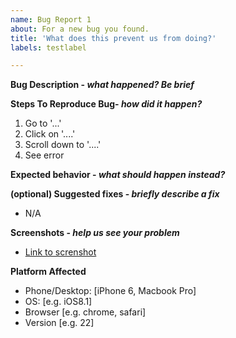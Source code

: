 ```yaml
---
name: Bug Report 1
about: For a new bug you found.
title: 'What does this prevent us from doing?'
labels: testlabel

---
```




**Bug Description - _what happened? Be brief_**

**Steps To Reproduce Bug- _how did it happen?_**
1. Go to '...'
2. Click on '....'
3. Scroll down to '....'
4. See error

**Expected behavior - _what should happen instead?_**

**(optional) Suggested fixes - _briefly describe a fix_**
- N/A

**Screenshots - _help us see your problem_**
<!-- If possible/applicable -->
- [Link to screnshot](link.com)

**Platform Affected**
 - Phone/Desktop: [iPhone 6, Macbook Pro]
 - OS: [e.g. iOS8.1]
 - Browser [e.g. chrome, safari]
 - Version [e.g. 22]
 
